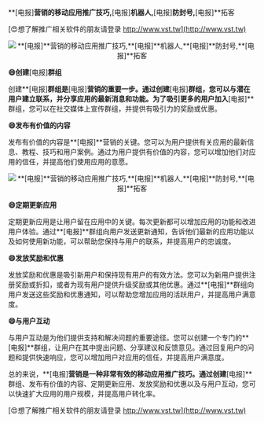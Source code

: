 **[电报]**营销的移动应用推广技巧,**[电报]**机器人,**[电报]**防封号,**[电报]**拓客

[😍想了解推广相关软件的朋友请登录 http://www.vst.tw](http://www.vst.tw)

 <center><img src="https://vst.tw/MP4/tuiguang/png/2.png" alt="**[电报]**营销的移动应用推广技巧,**[电报]**机器人,**[电报]**防封号,**[电报]**拓客"></center>

**😄创建**[电报]**群组**

创建**[电报]**群组是**[电报]**营销的重要一步。通过创建**[电报]**群组，您可以与潜在用户建立联系，并分享应用的最新消息和功能。为了吸引更多的用户加入**[电报]**群组，您可以在社交媒体上宣传群组，并提供有吸引力的奖励或优惠。

**😄发布有价值的内容**

发布有价值的内容是**[电报]**营销的关键。您可以为用户提供有关应用的最新信息、教程、技巧和用户案例。通过为用户提供有价值的内容，您可以增加他们对应用的信任，并提高他们使用应用的意愿。

 <center><img src="https://vst.tw/MP4/tuiguang/png/0.png" alt="**[电报]**营销的移动应用推广技巧,**[电报]**机器人,**[电报]**防封号,**[电报]**拓客"></center>

**😄定期更新应用**

定期更新应用是让用户留在应用中的关键。每次更新都可以增加应用的功能和改进用户体验。通过**[电报]**群组向用户发送更新通知，告诉他们最新的应用功能以及如何使用新功能，可以帮助您保持与用户的联系，并提高用户的忠诚度。

**😄发放奖励和优惠**

发放奖励和优惠是吸引新用户和保持现有用户的有效方法。您可以为新用户提供注册奖励或折扣，或者为现有用户提供升级奖励或其他优惠。通过**[电报]**群组向用户发送这些奖励和优惠通知，可以帮助您增加应用的活跃用户，并提高用户满意度。

**😄与用户互动**

与用户互动是为他们提供支持和解决问题的重要途径。您可以创建一个专门的**[电报]**群组，让用户在其中提出问题、分享建议和反馈意见。通过回复用户的问题和提供快速响应，您可以增加用户对应用的信任，并提高用户满意度。

总的来说，**[电报]**营销是一种非常有效的移动应用推广技巧。通过创建**[电报]**群组、发布有价值的内容、定期更新应用、发放奖励和优惠以及与用户互动，您可以快速扩大应用的用户规模，并提高用户转化率。

[😍想了解推广相关软件的朋友请登录 http://www.vst.tw](http://www.vst.tw)



